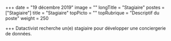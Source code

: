 +++
date = "19 décembre 2019"
image = ""
longTitle = "Stagiaire"
postes = ["Stagiaire"]
title = "Stagiaire"
topPicto = ""
topRubrique = "Descriptif du poste"
weight = 250

+++
Datactivist recherche un(e) stagiaire pour développer une conciergerie de données.